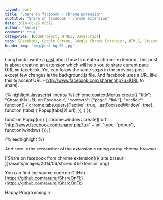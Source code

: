 ```yaml
---
layout: post
title: "Share on facebook - chrome extension"
subtitle: "Share on facebook - chrome extension"
date: 2014-06-25 06:12
author: "Anuraj"
comments: true
categories: [CodeProject, HTML5, Javascript]
tags: [Facebook, Google Chrome, Google Chrome Extension, HTML5, Javascript]
header-img: "img/post-bg-01.jpg"
---
```

Long back I wrote a [post](http://www.dotnetthoughts.net/how-to-write-an-extension-for-google-chrome/) about how to create a chrome extension. This post is about creating an extension which will help you to share current page URL on facebook. You can follow the same steps in the previous post except few changes in the background.js file. And facebook uses a URL like this to accept URL  - http://www.facebook.com/sharer.php?u=[URL to share].

{% highlight Javascript linenos %}
chrome.contextMenus.create({
    "title": "Share this URL on Facebook",
    "contexts": ["page", "link"],
    "onclick": function() {
		chrome.tabs.query({'active': true, 'lastFocusedWindow': true}, function (tabs) {
			Popup(tabs[0].url);
		});
    }
});

function Popup(url) {
  chrome.windows.create({'url': 'http://www.facebook.com/sharer.php?u=' + url, 'type': 'popup'}, function(window) {});
}

{% endhighlight %}

And here is the screenshot of the extension running on my chrome browser.

![Share on facebook from chrome extension]({{ site.baseurl }}/assets/images/2014/06/shareonfbextension.png)

You can find the source code on GitHub - [https://github.com/anuraj/ShareOnFb](https://github.com/anuraj/ShareOnFb)

Happy Programming :)
